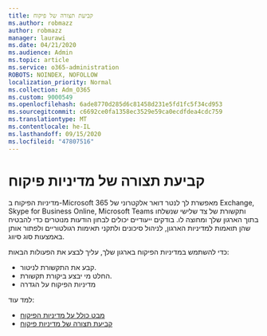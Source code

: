 ```yaml
---
title: קביעת תצורה של פיקוח
ms.author: robmazz
author: robmazz
manager: laurawi
ms.date: 04/21/2020
ms.audience: Admin
ms.topic: article
ms.service: o365-administration
ROBOTS: NOINDEX, NOFOLLOW
localization_priority: Normal
ms.collection: Adm_O365
ms.custom: 9000549
ms.openlocfilehash: 6ade8770d285d6c81458d231e5fd1fc5f34cd953
ms.sourcegitcommit: c6692ce0fa1358ec3529e59ca0ecdfdea4cdc759
ms.translationtype: MT
ms.contentlocale: he-IL
ms.lasthandoff: 09/15/2020
ms.locfileid: "47807516"
---
```

# <a name="configure-supervision-policies"></a>קביעת תצורה של מדיניות פיקוח

מדיניות הפיקוח ב-Microsoft 365 מאפשרת לך לנטר דואר אלקטרוני של Exchange, Skype for Business Online, Microsoft Teams ותקשורת של צד שלישי שנשלחו בתוך הארגון שלך ומחוצה לו. בודקים ייעודיים יכולים לבחון הודעות מנוטרים כדי להבטיח שהן תואמות למדיניות הארגון, לניהול סיכונים ולתקני תאימות רגולטוריים ולפתור אותן באמצעות סוג סיווג.

כדי להשתמש במדיניות הפיקוח בארגון שלך, עליך לבצע את הפעולות הבאות:

- קבע את התקשורת לניטור.
- החלט מי יבצע ביקורת תקשורת.
- מדיניות הפיקוח על הגדרה

למד עוד:

- [מבט כולל על מדיניות הפיקוח](https://docs.microsoft.com/microsoft-365/compliance/supervision-policies)
- [קביעת תצורה של מדיניות פיקוח](https://docs.microsoft.com/microsoft-365/compliance/configure-supervision-policies)
